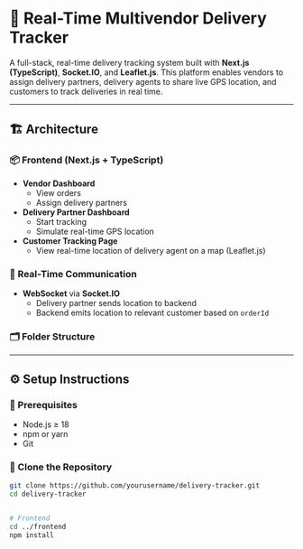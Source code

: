 # 🚚 Real-Time Multivendor Delivery Tracker

A full-stack, real-time delivery tracking system built with **Next.js (TypeScript)**, **Socket.IO**, and **Leaflet.js**. This platform enables vendors to assign delivery partners, delivery agents to share live GPS location, and customers to track deliveries in real time.

---

## 🏗️ Architecture

### 📦 Frontend (Next.js + TypeScript)
- **Vendor Dashboard**
  - View orders
  - Assign delivery partners
- **Delivery Partner Dashboard**
  - Start tracking
  - Simulate real-time GPS location
- **Customer Tracking Page**
  - View real-time location of delivery agent on a map (Leaflet.js)

### 🔌 Real-Time Communication
- **WebSocket** via **Socket.IO**
  - Delivery partner sends location to backend
  - Backend emits location to relevant customer based on `orderId`

### 🗂 Folder Structure


---

## ⚙️ Setup Instructions

### 🔧 Prerequisites
- Node.js ≥ 18
- npm or yarn
- Git

### 📁 Clone the Repository

```bash
git clone https://github.com/yourusername/delivery-tracker.git
cd delivery-tracker


# Frontend
cd ../frontend
npm install
